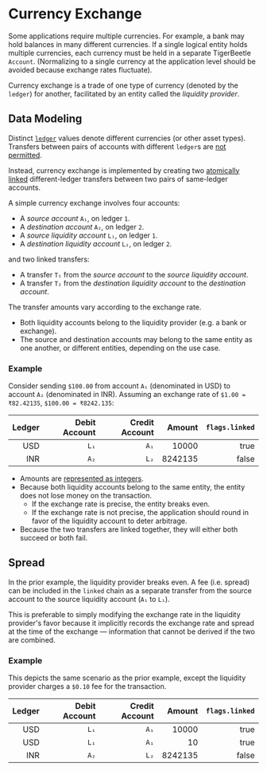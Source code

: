 # Currency Exchange

Some applications require multiple currencies. For example, a bank may hold balances in many
different currencies. If a single logical entity holds multiple currencies, each currency must be
held in a separate TigerBeetle `Account`. (Normalizing to a single currency at the application level
should be avoided because exchange rates fluctuate).

Currency exchange is a trade of one type of currency (denoted by the `ledger`) for another,
facilitated by an entity called the _liquidity provider_.

## Data Modeling

Distinct [`ledger`](../reference/accounts.md#ledger) values denote different currencies
(or other asset types). Transfers between pairs of accounts with different `ledger`s are
[not permitted](../reference/operations/create_transfers.md#accounts_must_have_the_same_ledger).

Instead, currency exchange is implemented by creating two
[atomically linked](../reference/transfers.md#flagslinked) different-ledger transfers between two
pairs of same-ledger accounts.

A simple currency exchange involves four accounts:

  - A _source account_ `A₁`, on ledger `1`.
  - A _destination account_ `A₂`, on ledger `2`.
  - A _source liquidity account_ `L₁`, on ledger `1`.
  - A _destination liquidity account_ `L₂`, on ledger `2`.

and two linked transfers:

  - A transfer `T₁` from the _source account_ to the _source liquidity account_.
  - A transfer `T₂` from the _destination liquidity account_ to the _destination account_.

The transfer amounts vary according to the exchange rate.

- Both liquidity accounts belong to the liquidity provider (e.g. a bank or exchange).
- The source and destination accounts may belong to the same entity as one another, or different
  entities, depending on the use case.

### Example

Consider sending `$100.00` from account `A₁` (denominated in USD) to account `A₂` (denominated in
INR). Assuming an exchange rate of `$1.00 = ₹82.42135`, `$100.00 = ₹8242.135`:

| Ledger | Debit Account | Credit Account |  Amount | `flags.linked` |
| -----: | ------------: | -------------: | ------: | -------------: |
|    USD |          `L₁` |           `A₁` |   10000 |           true |
|    INR |          `A₂` |           `L₂` | 8242135 |          false |

- Amounts are [represented as integers](./fractional-amounts.md).
- Because both liquidity accounts belong to the same entity, the entity does not lose money on
  the transaction.
  - If the exchange rate is precise, the entity breaks even.
  - If the exchange rate is not precise, the application should round in favor of the liquidity
    account to deter arbitrage.
- Because the two transfers are linked together, they will either both succeed or both fail.

## Spread

In the prior example, the liquidity provider breaks even. A fee (i.e. spread) can be included in the
`linked` chain as a separate transfer from the source account to the source liquidity account
(`A₁` to `L₁`).

This is preferable to simply modifying the exchange rate in the liquidity provider's favor because
it implicitly records the exchange rate and spread at the time of the exchange — information that
cannot be derived if the two are combined.

### Example

This depicts the same scenario as the prior example, except the liquidity provider charges a `$0.10`
fee for the transaction.

| Ledger | Debit Account | Credit Account |  Amount | `flags.linked` |
| -----: | ------------: | -------------: | ------: | -------------: |
|    USD |          `L₁` |           `A₁` |   10000 |           true |
|    USD |          `L₁` |           `A₁` |      10 |           true |
|    INR |          `A₂` |           `L₂` | 8242135 |          false |
